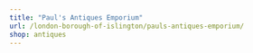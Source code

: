 ```yaml
---
title: "Paul's Antiques Emporium"
url: /london-borough-of-islington/pauls-antiques-emporium/
shop: antiques
---
```

